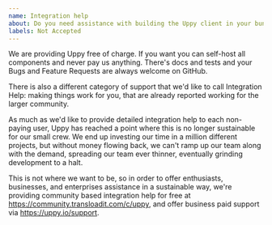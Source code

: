 ```yaml
---
name: Integration help
about: Do you need assistance with building the Uppy client in your bundler, or running Companion on your own preferred server platform?
labels: Not Accepted
---
```


We are providing Uppy free of charge. If you want you can self-host all components and never pay us anything. There's docs and tests and your Bugs and Feature Requests are always welcome on GitHub. 

There is also a different category of support that we'd like to call Integration Help: making things work for you, that are already reported working for the larger community.

As much as we'd like to provide detailed integration help to each non-paying user, Uppy has reached a point where this is no longer sustainable for our small crew. We end up investing our time in a million different projects, but without money flowing back, we can't ramp up our team along with the demand, spreading our team ever thinner, eventually grinding development to a halt.

This is not where we want to be, so in order to offer enthusiasts, businesses, and enterprises assistance in a sustainable way, we're providing community based integration help for free at <https://community.transloadit.com/c/uppy>, and offer business paid support via <https://uppy.io/support>.
